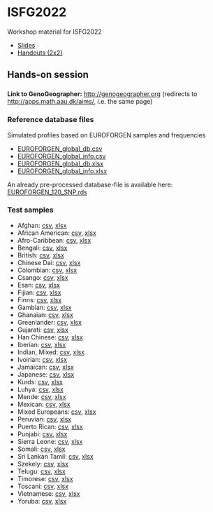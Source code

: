 # ISFG2022
Workshop material for ISFG2022

* [Slides](https://github.com/tvedebrink/ISFG2022/raw/main/slides_workshop.pdf)
* [Handouts (2x2)](https://github.com/tvedebrink/ISFG2022/raw/main/handouts_workshop.pdf)

## Hands-on session

###

**Link to GenoGeographer:** <http://genogeographer.org> (redirects to <http://apps.math.aau.dk/aims/>, i.e. the same page)

### Reference database files 

Simulated profiles based on EUROFORGEN samples and frequencies

* [EUROFORGEN_global_db.csv](https://raw.githubusercontent.com/tvedebrink/ISFG2022/main/hands-on/reference/EUROFORGEN_global_db.csv)
* [EUROFORGEN_global_info.csv](https://raw.githubusercontent.com/tvedebrink/ISFG2022/main/hands-on/reference/EUROFORGEN_global_info.csv)
* [EUROFORGEN_global_db.xlsx](https://raw.githubusercontent.com/tvedebrink/ISFG2022/main/hands-on/reference/EUROFORGEN_global_db.xlsx)
* [EUROFORGEN_global_info.xlsx](https://raw.githubusercontent.com/tvedebrink/ISFG2022/main/hands-on/reference/EUROFORGEN_global_info.xlsx)

An already pre-processed database-file is available here: [EUROFORGEN_120_SNP.rds](https://github.com/tvedebrink/ISFG2022/raw/main/hands-on/reference/EUROFORGEN_120_SNP.rds)

### Test samples

* Afghan: [csv](https://github.com/tvedebrink/ISFG2022/raw/main/hands-on/test/csv/Afghan.csv), [xlsx](https://github.com/tvedebrink/ISFG2022/raw/main/hands-on/test/xlsx/Afghan.xlsx)
* African American: [csv](<https://github.com/tvedebrink/ISFG2022/raw/main/hands-on/test/csv/African American.csv>), [xlsx](<https://github.com/tvedebrink/ISFG2022/raw/main/hands-on/test/xlsx/African American.xlsx>)
* Afro-Caribbean: [csv](https://github.com/tvedebrink/ISFG2022/raw/main/hands-on/test/csv/Afro-Caribbean.csv), [xlsx](https://github.com/tvedebrink/ISFG2022/raw/main/hands-on/test/xlsx/Afro-Caribbean.xlsx)
* Bengali: [csv](https://github.com/tvedebrink/ISFG2022/raw/main/hands-on/test/csv/Bengali.csv), [xlsx](https://github.com/tvedebrink/ISFG2022/raw/main/hands-on/test/xlsx/Bengali.xlsx)
* British: [csv](https://github.com/tvedebrink/ISFG2022/raw/main/hands-on/test/csv/British.csv), [xlsx](https://github.com/tvedebrink/ISFG2022/raw/main/hands-on/test/xlsx/British.xlsx)
* Chinese Dai: [csv](<https://github.com/tvedebrink/ISFG2022/raw/main/hands-on/test/csv/Chinese Dai.csv>), [xlsx](<https://github.com/tvedebrink/ISFG2022/raw/main/hands-on/test/xlsx/Chinese Dai.xlsx>)
* Colombian: [csv](https://github.com/tvedebrink/ISFG2022/raw/main/hands-on/test/csv/Colombian.csv), [xlsx](https://github.com/tvedebrink/ISFG2022/raw/main/hands-on/test/xlsx/Colombian.xlsx)
* Csango: [csv](https://github.com/tvedebrink/ISFG2022/raw/main/hands-on/test/csv/Csango.csv), [xlsx](https://github.com/tvedebrink/ISFG2022/raw/main/hands-on/test/xlsx/Csango.xlsx)
* Esan: [csv](https://github.com/tvedebrink/ISFG2022/raw/main/hands-on/test/csv/Esan.csv), [xlsx](https://github.com/tvedebrink/ISFG2022/raw/main/hands-on/test/xlsx/Esan.xlsx)
* Fijian: [csv](https://github.com/tvedebrink/ISFG2022/raw/main/hands-on/test/csv/Fijian.csv), [xlsx](https://github.com/tvedebrink/ISFG2022/raw/main/hands-on/test/xlsx/Fijian.xlsx)
* Finns: [csv](https://github.com/tvedebrink/ISFG2022/raw/main/hands-on/test/csv/Finns.csv), [xlsx](https://github.com/tvedebrink/ISFG2022/raw/main/hands-on/test/xlsx/Finns.xlsx)
* Gambian: [csv](https://github.com/tvedebrink/ISFG2022/raw/main/hands-on/test/csv/Gambian.csv), [xlsx](https://github.com/tvedebrink/ISFG2022/raw/main/hands-on/test/xlsx/Gambian.xlsx)
* Ghanaian: [csv](https://github.com/tvedebrink/ISFG2022/raw/main/hands-on/test/csv/Ghanaian.csv), [xlsx](https://github.com/tvedebrink/ISFG2022/raw/main/hands-on/test/xlsx/Ghanaian.xlsx)
* Greenlander: [csv](https://github.com/tvedebrink/ISFG2022/raw/main/hands-on/test/csv/Greenlander.csv), [xlsx](https://github.com/tvedebrink/ISFG2022/raw/main/hands-on/test/xlsx/Greenlander.xlsx)
* Gujarati: [csv](https://github.com/tvedebrink/ISFG2022/raw/main/hands-on/test/csv/Gujarati.csv), [xlsx](https://github.com/tvedebrink/ISFG2022/raw/main/hands-on/test/xlsx/Gujarati.xlsx)
* Han Chinese: [csv](<https://github.com/tvedebrink/ISFG2022/raw/main/hands-on/test/csv/Han Chinese.csv>), [xlsx](<https://github.com/tvedebrink/ISFG2022/raw/main/hands-on/test/xlsx/Han Chinese.xlsx>)
* Iberian: [csv](https://github.com/tvedebrink/ISFG2022/raw/main/hands-on/test/csv/Iberian.csv), [xlsx](https://github.com/tvedebrink/ISFG2022/raw/main/hands-on/test/xlsx/Iberian.xlsx)
* Indian, Mixed: [csv](<https://github.com/tvedebrink/ISFG2022/raw/main/hands-on/test/csv/Indian, Mixed.csv>), [xlsx](<https://github.com/tvedebrink/ISFG2022/raw/main/hands-on/test/xlsx/Indian, Mixed.xlsx>)
* Ivoirian: [csv](https://github.com/tvedebrink/ISFG2022/raw/main/hands-on/test/csv/Ivoirian.csv), [xlsx](https://github.com/tvedebrink/ISFG2022/raw/main/hands-on/test/xlsx/Ivoirian.xlsx)
* Jamaican: [csv](https://github.com/tvedebrink/ISFG2022/raw/main/hands-on/test/csv/Jamaican.csv), [xlsx](https://github.com/tvedebrink/ISFG2022/raw/main/hands-on/test/xlsx/Jamaican.xlsx)
* Japanese: [csv](https://github.com/tvedebrink/ISFG2022/raw/main/hands-on/test/csv/Japanese.csv), [xlsx](https://github.com/tvedebrink/ISFG2022/raw/main/hands-on/test/xlsx/Japanese.xlsx)
* Kurds: [csv](https://github.com/tvedebrink/ISFG2022/raw/main/hands-on/test/csv/Kurds.csv), [xlsx](https://github.com/tvedebrink/ISFG2022/raw/main/hands-on/test/xlsx/Kurds.xlsx)
* Luhya: [csv](https://github.com/tvedebrink/ISFG2022/raw/main/hands-on/test/csv/Luhya.csv), [xlsx](https://github.com/tvedebrink/ISFG2022/raw/main/hands-on/test/xlsx/Luhya.xlsx)
* Mende: [csv](https://github.com/tvedebrink/ISFG2022/raw/main/hands-on/test/csv/Mende.csv), [xlsx](https://github.com/tvedebrink/ISFG2022/raw/main/hands-on/test/xlsx/Mende.xlsx)
* Mexican: [csv](https://github.com/tvedebrink/ISFG2022/raw/main/hands-on/test/csv/Mexican.csv), [xlsx](https://github.com/tvedebrink/ISFG2022/raw/main/hands-on/test/xlsx/Mexican.xlsx)
* Mixed Europeans: [csv](<https://github.com/tvedebrink/ISFG2022/raw/main/hands-on/test/csv/Mixed Europeans.csv>), [xlsx](<https://github.com/tvedebrink/ISFG2022/raw/main/hands-on/test/xlsx/Mixed Europeans.xlsx>)
* Peruvian: [csv](https://github.com/tvedebrink/ISFG2022/raw/main/hands-on/test/csv/Peruvian.csv), [xlsx](https://github.com/tvedebrink/ISFG2022/raw/main/hands-on/test/xlsx/Peruvian.xlsx)
* Puerto Rican: [csv](<https://github.com/tvedebrink/ISFG2022/raw/main/hands-on/test/csv/Puerto Rican.csv>), [xlsx](<https://github.com/tvedebrink/ISFG2022/raw/main/hands-on/test/xlsx/Puerto Rican.xlsx>)
* Punjabi: [csv](https://github.com/tvedebrink/ISFG2022/raw/main/hands-on/test/csv/Punjabi.csv), [xlsx](https://github.com/tvedebrink/ISFG2022/raw/main/hands-on/test/xlsx/Punjabi.xlsx)
* Sierra Leone: [csv](<https://github.com/tvedebrink/ISFG2022/raw/main/hands-on/test/csv/Sierra Leone.csv>), [xlsx](<https://github.com/tvedebrink/ISFG2022/raw/main/hands-on/test/xlsx/Sierra Leone.xlsx>)
* Somali: [csv](https://github.com/tvedebrink/ISFG2022/raw/main/hands-on/test/csv/Somali.csv), [xlsx](https://github.com/tvedebrink/ISFG2022/raw/main/hands-on/test/xlsx/Somali.xlsx)
* Sri Lankan Tamil: [csv](<https://github.com/tvedebrink/ISFG2022/raw/main/hands-on/test/csv/Sri Lankan Tamil.csv>), [xlsx](<https://github.com/tvedebrink/ISFG2022/raw/main/hands-on/test/xlsx/Sri Lankan Tamil.xlsx>)
* Szekely: [csv](https://github.com/tvedebrink/ISFG2022/raw/main/hands-on/test/csv/Szekely.csv), [xlsx](https://github.com/tvedebrink/ISFG2022/raw/main/hands-on/test/xlsx/Szekely.xlsx)
* Telugu: [csv](https://github.com/tvedebrink/ISFG2022/raw/main/hands-on/test/csv/Telugu.csv), [xlsx](https://github.com/tvedebrink/ISFG2022/raw/main/hands-on/test/xlsx/Telugu.xlsx)
* Timorese: [csv](https://github.com/tvedebrink/ISFG2022/raw/main/hands-on/test/csv/Timorese.csv), [xlsx](https://github.com/tvedebrink/ISFG2022/raw/main/hands-on/test/xlsx/Timorese.xlsx)
* Toscani: [csv](https://github.com/tvedebrink/ISFG2022/raw/main/hands-on/test/csv/Toscani.csv), [xlsx](https://github.com/tvedebrink/ISFG2022/raw/main/hands-on/test/xlsx/Toscani.xlsx)
* Vietnamese: [csv](https://github.com/tvedebrink/ISFG2022/raw/main/hands-on/test/csv/Vietnamese.csv), [xlsx](https://github.com/tvedebrink/ISFG2022/raw/main/hands-on/test/xlsx/Vietnamese.xlsx)
* Yoruba: [csv](https://github.com/tvedebrink/ISFG2022/raw/main/hands-on/test/csv/Yoruba.csv), [xlsx](https://github.com/tvedebrink/ISFG2022/raw/main/hands-on/test/xlsx/Yoruba.xlsx)
